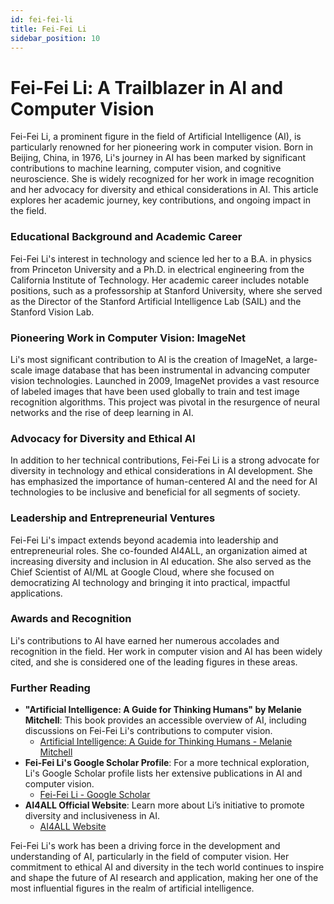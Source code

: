 ```yaml
---
id: fei-fei-li
title: Fei-Fei Li
sidebar_position: 10
---
```


# Fei-Fei Li: A Trailblazer in AI and Computer Vision

Fei-Fei Li, a prominent figure in the field of Artificial Intelligence (AI), is particularly renowned for her pioneering work in computer vision. Born in Beijing, China, in 1976, Li's journey in AI has been marked by significant contributions to machine learning, computer vision, and cognitive neuroscience. She is widely recognized for her work in image recognition and her advocacy for diversity and ethical considerations in AI. This article explores her academic journey, key contributions, and ongoing impact in the field.

### Educational Background and Academic Career
Fei-Fei Li's interest in technology and science led her to a B.A. in physics from Princeton University and a Ph.D. in electrical engineering from the California Institute of Technology. Her academic career includes notable positions, such as a professorship at Stanford University, where she served as the Director of the Stanford Artificial Intelligence Lab (SAIL) and the Stanford Vision Lab.

### Pioneering Work in Computer Vision: ImageNet
Li's most significant contribution to AI is the creation of ImageNet, a large-scale image database that has been instrumental in advancing computer vision technologies. Launched in 2009, ImageNet provides a vast resource of labeled images that have been used globally to train and test image recognition algorithms. This project was pivotal in the resurgence of neural networks and the rise of deep learning in AI.

### Advocacy for Diversity and Ethical AI
In addition to her technical contributions, Fei-Fei Li is a strong advocate for diversity in technology and ethical considerations in AI development. She has emphasized the importance of human-centered AI and the need for AI technologies to be inclusive and beneficial for all segments of society.

### Leadership and Entrepreneurial Ventures
Fei-Fei Li's impact extends beyond academia into leadership and entrepreneurial roles. She co-founded AI4ALL, an organization aimed at increasing diversity and inclusion in AI education. She also served as the Chief Scientist of AI/ML at Google Cloud, where she focused on democratizing AI technology and bringing it into practical, impactful applications.

### Awards and Recognition
Li's contributions to AI have earned her numerous accolades and recognition in the field. Her work in computer vision and AI has been widely cited, and she is considered one of the leading figures in these areas.

### Further Reading
- **"Artificial Intelligence: A Guide for Thinking Humans" by Melanie Mitchell**: This book provides an accessible overview of AI, including discussions on Fei-Fei Li's contributions to computer vision.
  - [Artificial Intelligence: A Guide for Thinking Humans - Melanie Mitchell](https://www.amazon.com/Artificial-Intelligence-Guide-Thinking-Humans/dp/0374257833)
- **Fei-Fei Li's Google Scholar Profile**: For a more technical exploration, Li's Google Scholar profile lists her extensive publications in AI and computer vision.
  - [Fei-Fei Li - Google Scholar](https://scholar.google.com/citations?user=50sxJl0AAAAJ)
- **AI4ALL Official Website**: Learn more about Li’s initiative to promote diversity and inclusiveness in AI.
  - [AI4ALL Website](https://ai-4-all.org/)

Fei-Fei Li's work has been a driving force in the development and understanding of AI, particularly in the field of computer vision. Her commitment to ethical AI and diversity in the tech world continues to inspire and shape the future of AI research and application, making her one of the most influential figures in the realm of artificial intelligence.